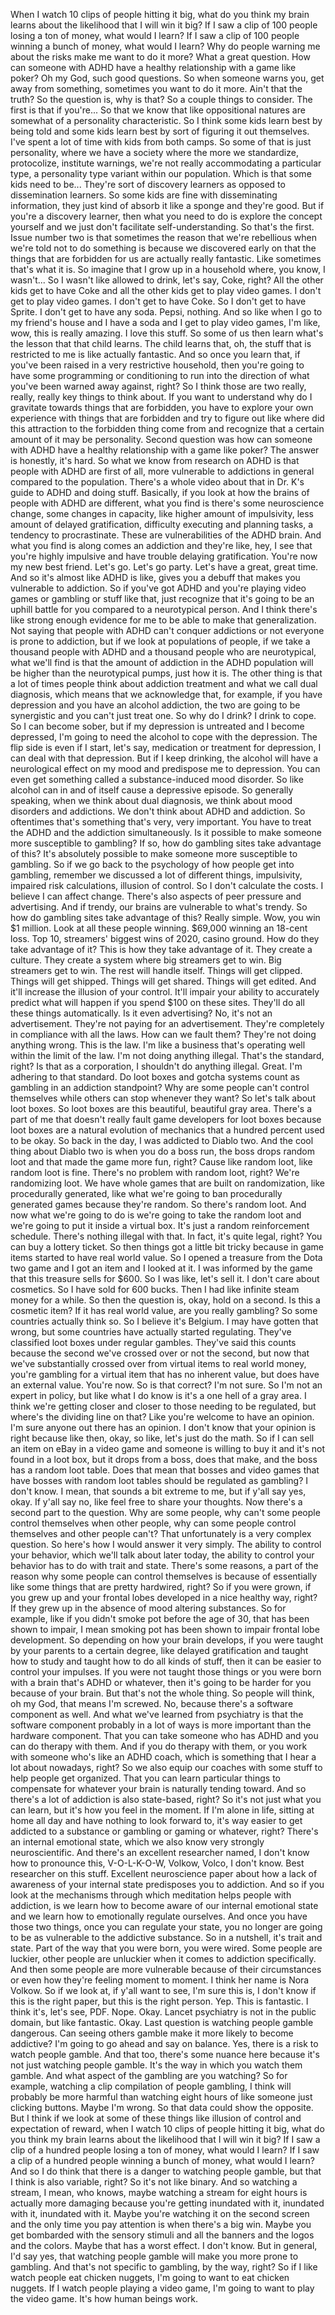  When I watch 10 clips of people hitting it big, what do you think my brain learns about the likelihood that I will win it big? If I saw a clip of 100 people losing a ton of money, what would I learn? If I saw a clip of 100 people winning a bunch of money, what would I learn? Why do people warning me about the risks make me want to do it more? What a great question. How can someone with ADHD have a healthy relationship with a game like poker? Oh my God, such good questions. So when someone warns you, get away from something, sometimes you want to do it more. Ain't that the truth? So the question is, why is that? So a couple things to consider. The first is that if you're... So that we know that like oppositional natures are somewhat of a personality characteristic. So I think some kids learn best by being told and some kids learn best by sort of figuring it out themselves. I've spent a lot of time with kids from both camps. So some of that is just personality, where we have a society where the more we standardize, protocolize, institute warnings, we're not really accommodating a particular type, a personality type variant within our population. Which is that some kids need to be... They're sort of discovery learners as opposed to dissemination learners. So some kids are fine with disseminating information, they just kind of absorb it like a sponge and they're good. But if you're a discovery learner, then what you need to do is explore the concept yourself and we just don't facilitate self-understanding. So that's the first. Issue number two is that sometimes the reason that we're rebellious when we're told not to do something is because we discovered early on that the things that are forbidden for us are actually really fantastic. Like sometimes that's what it is. So imagine that I grow up in a household where, you know, I wasn't... So I wasn't like allowed to drink, let's say, Coke, right? All the other kids get to have Coke and all the other kids get to play video games. I don't get to play video games. I don't get to have Coke. So I don't get to have Sprite. I don't get to have any soda. Pepsi, nothing. And so like when I go to my friend's house and I have a soda and I get to play video games, I'm like, wow, this is really amazing. I love this stuff. So some of us then learn what's the lesson that that child learns. The child learns that, oh, the stuff that is restricted to me is like actually fantastic. And so once you learn that, if you've been raised in a very restrictive household, then you're going to have some programming or conditioning to run into the direction of what you've been warned away against, right? So I think those are two really, really, really key things to think about. If you want to understand why do I gravitate towards things that are forbidden, you have to explore your own experience with things that are forbidden and try to figure out like where did this attraction to the forbidden thing come from and recognize that a certain amount of it may be personality. Second question was how can someone with ADHD have a healthy relationship with a game like poker? The answer is honestly, it's hard. So what we know from research on ADHD is that people with ADHD are first of all, more vulnerable to addictions in general compared to the population. There's a whole video about that in Dr. K's guide to ADHD and doing stuff. Basically, if you look at how the brains of people with ADHD are different, what you find is there's some neuroscience change, some changes in capacity, like higher amount of impulsivity, less amount of delayed gratification, difficulty executing and planning tasks, a tendency to procrastinate. These are vulnerabilities of the ADHD brain. And what you find is along comes an addiction and they're like, hey, I see that you're highly impulsive and have trouble delaying gratification. You're now my new best friend. Let's go. Let's go party. Let's have a great, great time. And so it's almost like ADHD is like, gives you a debuff that makes you vulnerable to addiction. So if you've got ADHD and you're playing video games or gambling or stuff like that, just recognize that it's going to be an uphill battle for you compared to a neurotypical person. And I think there's like strong enough evidence for me to be able to make that generalization. Not saying that people with ADHD can't conquer addictions or not everyone is prone to addiction, but if we look at populations of people, if we take a thousand people with ADHD and a thousand people who are neurotypical, what we'll find is that the amount of addiction in the ADHD population will be higher than the neurotypical pumps, just how it is. The other thing is that a lot of times people think about addiction treatment and what we call dual diagnosis, which means that we acknowledge that, for example, if you have depression and you have an alcohol addiction, the two are going to be synergistic and you can't just treat one. So why do I drink? I drink to cope. So I can become sober, but if my depression is untreated and I become depressed, I'm going to need the alcohol to cope with the depression. The flip side is even if I start, let's say, medication or treatment for depression, I can deal with that depression. But if I keep drinking, the alcohol will have a neurological effect on my mood and predispose me to depression. You can even get something called a substance-induced mood disorder. So like alcohol can in and of itself cause a depressive episode. So generally speaking, when we think about dual diagnosis, we think about mood disorders and addictions. We don't think about ADHD and addiction. So oftentimes that's something that's very, very important. You have to treat the ADHD and the addiction simultaneously. Is it possible to make someone more susceptible to gambling? If so, how do gambling sites take advantage of this? It's absolutely possible to make someone more susceptible to gambling. So if we go back to the psychology of how people get into gambling, remember we discussed a lot of different things, impulsivity, impaired risk calculations, illusion of control. So I don't calculate the costs. I believe I can affect change. There's also aspects of peer pressure and advertising. And if trendy, our brains are vulnerable to what's trendy. So how do gambling sites take advantage of this? Really simple. Wow, you win $1 million. Look at all these people winning. $69,000 winning an 18-cent loss. Top 10, streamers' biggest wins of 2020, casino ground. How do they take advantage of it? This is how they take advantage of it. They create a culture. They create a system where big streamers get to win. Big streamers get to win. The rest will handle itself. Things will get clipped. Things will get shipped. Things will get shared. Things will get edited. And it'll increase the illusion of your control. It'll impair your ability to accurately predict what will happen if you spend $100 on these sites. They'll do all these things automatically. Is it even advertising? No, it's not an advertisement. They're not paying for an advertisement. They're completely in compliance with all the laws. How can we fault them? They're not doing anything wrong. This is the law. I'm like a business that's operating well within the limit of the law. I'm not doing anything illegal. That's the standard, right? Is that as a corporation, I shouldn't do anything illegal. Great. I'm adhering to that standard. Do loot boxes and gotcha systems count as gambling in an addiction standpoint? Why are some people can't control themselves while others can stop whenever they want? So let's talk about loot boxes. So loot boxes are this beautiful, beautiful gray area. There's a part of me that doesn't really fault game developers for loot boxes because loot boxes are a natural evolution of mechanics that a hundred percent used to be okay. So back in the day, I was addicted to Diablo two. And the cool thing about Diablo two is when you do a boss run, the boss drops random loot and that made the game more fun, right? Cause like random loot, like random loot is fine. There's no problem with random loot, right? We're randomizing loot. We have whole games that are built on randomization, like procedurally generated, like what we're going to ban procedurally generated games because they're random. So there's random loot. And now what we're going to do is we're going to take the random loot and we're going to put it inside a virtual box. It's just a random reinforcement schedule. There's nothing illegal with that. In fact, it's quite legal, right? You can buy a lottery ticket. So then things got a little bit tricky because in game items started to have real world value. So I opened a treasure from the Dota two game and I got an item and I looked at it. I was informed by the game that this treasure sells for $600. So I was like, let's sell it. I don't care about cosmetics. So I have sold for 600 bucks. Then I had like infinite steam money for a while. So then the question is, okay, hold on a second. Is this a cosmetic item? If it has real world value, are you really gambling? So some countries actually think so. So I believe it's Belgium. I may have gotten that wrong, but some countries have actually started regulating. They've classified loot boxes under regular gambles. They've said this counts because the second we've crossed over or not the second, but now that we've substantially crossed over from virtual items to real world money, you're gambling for a virtual item that has no inherent value, but does have an external value. You're now. So is that correct? I'm not sure. So I'm not an expert in policy, but like what I do know is it's a one hell of a gray area. I think we're getting closer and closer to those needing to be regulated, but where's the dividing line on that? Like you're welcome to have an opinion. I'm sure anyone out there has an opinion. I don't know that your opinion is right because like then, okay, so like, let's just do the math. So if I can sell an item on eBay in a video game and someone is willing to buy it and it's not found in a loot box, but it drops from a boss, does that make, and the boss has a random loot table. Does that mean that bosses and video games that have bosses with random loot tables should be regulated as gambling? I don't know. I mean, that sounds a bit extreme to me, but if y'all say yes, okay. If y'all say no, like feel free to share your thoughts. Now there's a second part to the question. Why are some people, why can't some people control themselves when other people, why can some people control themselves and other people can't? That unfortunately is a very complex question. So here's how I would answer it very simply. The ability to control your behavior, which we'll talk about later today, the ability to control your behavior has to do with trait and state. There's some reasons, a part of the reason why some people can control themselves is because of essentially like some things that are pretty hardwired, right? So if you were grown, if you grew up and your frontal lobes developed in a nice healthy way, right? If they grew up in the absence of mood altering substances. So for example, like if you didn't smoke pot before the age of 30, that has been shown to impair, I mean smoking pot has been shown to impair frontal lobe development. So depending on how your brain develops, if you were taught by your parents to a certain degree, like delayed gratification and taught how to study and taught how to do all kinds of stuff, then it can be easier to control your impulses. If you were not taught those things or you were born with a brain that's ADHD or whatever, then it's going to be harder for you because of your brain. But that's not the whole thing. So people will think, oh my God, that means I'm screwed. No, because there's a software component as well. And what we've learned from psychiatry is that the software component probably in a lot of ways is more important than the hardware component. That you can take someone who has ADHD and you can do therapy with them. And if you do therapy with them, or you work with someone who's like an ADHD coach, which is something that I hear a lot about nowadays, right? So we also equip our coaches with some stuff to help people get organized. That you can learn particular things to compensate for whatever your brain is naturally tending toward. And so there's a lot of addiction is also state-based, right? So it's not just what you can learn, but it's how you feel in the moment. If I'm alone in life, sitting at home all day and have nothing to look forward to, it's way easier to get addicted to a substance or gambling or gaming or whatever, right? There's an internal emotional state, which we also know very strongly neuroscientific. And there's an excellent researcher named, I don't know how to pronounce this, V-O-L-K-O-W, Volkow, Volco, I don't know. Best researcher on this stuff. Excellent neuroscience paper about how a lack of awareness of your internal state predisposes you to addiction. And so if you look at the mechanisms through which meditation helps people with addiction, is we learn how to become aware of our internal emotional state and we learn how to emotionally regulate ourselves. And once you have those two things, once you can regulate your state, you no longer are going to be as vulnerable to the addictive substance. So in a nutshell, it's trait and state. Part of the way that you were born, you were wired. Some people are luckier, other people are unluckier when it comes to addiction specifically. And then some people are more vulnerable because of their circumstances or even how they're feeling moment to moment. I think her name is Nora Volkow. So if we look at, if y'all want to see, I'm sure this is, I don't know if this is the right paper, but this is the right person. Yep. This is fantastic. I think it's, let's see, PDF. Nope. Okay. Lancet psychiatry is not in the public domain, but like fantastic. Okay. Last question is watching people gamble dangerous. Can seeing others gamble make it more likely to become addictive? I'm going to go ahead and say on balance. Yes, there is a risk to watch people gamble. And that too, there's some nuance here because it's not just watching people gamble. It's the way in which you watch them gamble. And what aspect of the gambling are you watching? So for example, watching a clip compilation of people gambling, I think will probably be more harmful than watching eight hours of like someone just clicking buttons. Maybe I'm wrong. So that data could show the opposite. But I think if we look at some of these things like illusion of control and expectation of reward, when I watch 10 clips of people hitting it big, what do you think my brain learns about the likelihood that I will win it big? If I saw a clip of a hundred people losing a ton of money, what would I learn? If I saw a clip of a hundred people winning a bunch of money, what would I learn? And so I do think that there is a danger to watching people gamble, but that I think is also variable, right? So it's not like binary. And so watching a stream, I mean, who knows, maybe watching a stream for eight hours is actually more damaging because you're getting inundated with it, inundated with it, inundated with it. Maybe you're watching it on the second screen and the only time you pay attention is when there's a big win. Maybe you get bombarded with the sensory stimuli and all the banners and the logos and the colors. Maybe that has a worst effect. I don't know. But in general, I'd say yes, that watching people gamble will make you more prone to gambling. And that's not specific to gambling, by the way, right? So if I like watch people eat chicken nuggets, I'm going to want to eat chicken nuggets. If I watch people playing a video game, I'm going to want to play the video game. It's how human beings work.